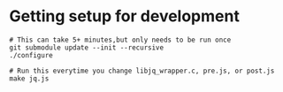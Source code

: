 # Getting setup for development
```
# This can take 5+ minutes,but only needs to be run once
git submodule update --init --recursive
./configure

# Run this everytime you change libjq_wrapper.c, pre.js, or post.js
make jq.js
```
